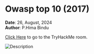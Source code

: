 # Owasp top 10 (2017)

**Date**: 26, August, 2024  
**Author**: P.Hima Bindu  

[Click Here](https://tryhackme.com/r/room/owasptop10) to go to the TryHackMe room.

![Description](C:\Users\himap\TryHackMe-Walkthroughs\Images\img1.png)
